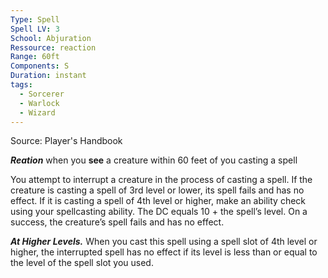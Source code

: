 ```yaml
---
Type: Spell
Spell LV: 3
School: Abjuration
Ressource: reaction
Range: 60ft
Components: S
Duration: instant
tags:
  - Sorcerer
  - Warlock
  - Wizard
---
```

Source: Player's Handbook

***Reation*** when you **see** a creature within 60 feet of you casting a spell

You attempt to interrupt a creature in the process of casting a spell. If the creature is casting a spell of 3rd level or lower, its spell fails and has no effect. If it is casting a spell of 4th level or higher, make an ability check using your spellcasting ability. The DC equals 10 + the spell’s level. On a success, the creature’s spell fails and has no effect.

**_At Higher Levels._** When you cast this spell using a spell slot of 4th level or higher, the interrupted spell has no effect if its level is less than or equal to the level of the spell slot you used.